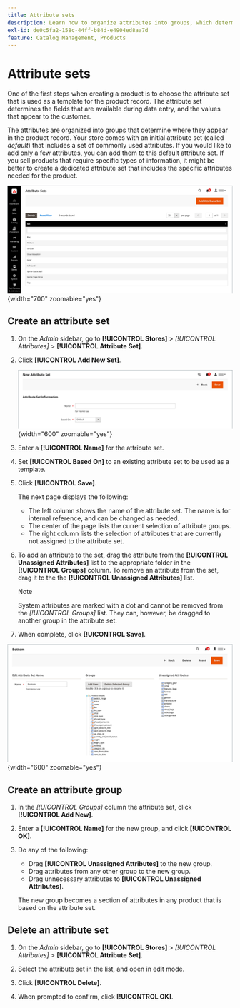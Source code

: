 ```yaml
---
title: Attribute sets
description: Learn how to organize attributes into groups, which determine where they appear in the product record.
exl-id: de0c5fa2-158c-44ff-b84d-e4904ed8aa7d
feature: Catalog Management, Products
---
```

# Attribute sets

One of the first steps when creating a product is to choose the attribute set that is used as a template for the product record. The attribute set determines the fields that are available during data entry, and the values that appear to the customer.

The attributes are organized into groups that determine where they appear in the product record. Your store comes with an initial attribute set (called _default_) that includes a set of commonly used attributes. If you would like to add only a few attributes, you can add them to this default attribute set. If you sell products that require specific types of information, it might be better to create a dedicated attribute set that includes the specific attributes needed for the product.

![Attribute Sets](./assets/attribute-sets.png){width="700" zoomable="yes"}

## Create an attribute set

1. On the _Admin_ sidebar, go to **[!UICONTROL Stores]** > _[!UICONTROL Attributes]_ > **[!UICONTROL Attribute Set]**.

1. Click **[!UICONTROL Add New Set]**.

    ![Attribute set - edit name](./assets/attribute-set-new.png){width="600" zoomable="yes"}

1. Enter a **[!UICONTROL Name]** for the attribute set.

1. Set **[!UICONTROL Based On]** to an existing attribute set to be used as a template.

1. Click **[!UICONTROL Save]**.

   The next page displays the following:

   - The left column shows the name of the attribute set. The name is for internal reference, and can be changed as needed.
   - The center of the page lists the current selection of attribute groups.
   - The right column lists the selection of attributes that are currently not assigned to the attribute set.

1. To add an attribute to the set, drag the attribute from the **[!UICONTROL Unassigned Attributes]** list to the appropriate folder in the **[!UICONTROL Groups]** column. To remove an attribute from the set, drag it to the the **[!UICONTROL Unassigned Attributes]** list.

   >[!NOTE]
   >
   >System attributes are marked with a dot and cannot be removed from the _[!UICONTROL Groups]_ list. They can, however, be dragged to another group in the attribute set.

1. When complete, click **[!UICONTROL Save]**.

![Attribute set - edit](./assets/attribute-set-edit.png){width="600" zoomable="yes"}

## Create an attribute group

1. In the _[!UICONTROL Groups]_ column the attribute set, click **[!UICONTROL Add New]**.

1. Enter a **[!UICONTROL Name]** for the new group, and click **[!UICONTROL OK]**.

1. Do any of the following:

   - Drag **[!UICONTROL Unassigned Attributes]** to the new group.
   - Drag attributes from any other group to the new group.
   - Drag unnecessary attributes to **[!UICONTROL Unassigned Attributes]**.

   The new group becomes a section of attributes in any product that is based on the attribute set.

## Delete an attribute set

1. On the _Admin_ sidebar, go to **[!UICONTROL Stores]** > _[!UICONTROL Attributes]_ > **[!UICONTROL Attribute Set]**.

1. Select the attribute set in the list, and open in edit mode.

1. Click **[!UICONTROL Delete]**.

1. When prompted to confirm, click **[!UICONTROL OK]**.
